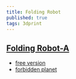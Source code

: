 ```yaml
---
title: Folding Robot
published: true
tags: 3dprint
---
```

## [Folding Robot-A](https://fab365.net/items/107)
- [free version](https://www.myminifactory.com/object/3d-print-beat-bot-print-in-place-fold-up-robot-61898)
- [forbidden planet](https://fab365.net/items/112)
